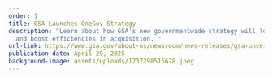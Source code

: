 ```yaml
---
order: 1
title: GSA Launches OneGov Strategy
description: "Learn about how GSA's new governmentwide strategy will lower costs
  and boost efficiencies in acquisition. "
url-link: https://www.gsa.gov/about-us/newsroom/news-releases/gsa-unveils-onegov-strategy-04292025
publication-date: April 29, 2025
background-image: assets/uploads/1737298515678.jpeg
---
```

